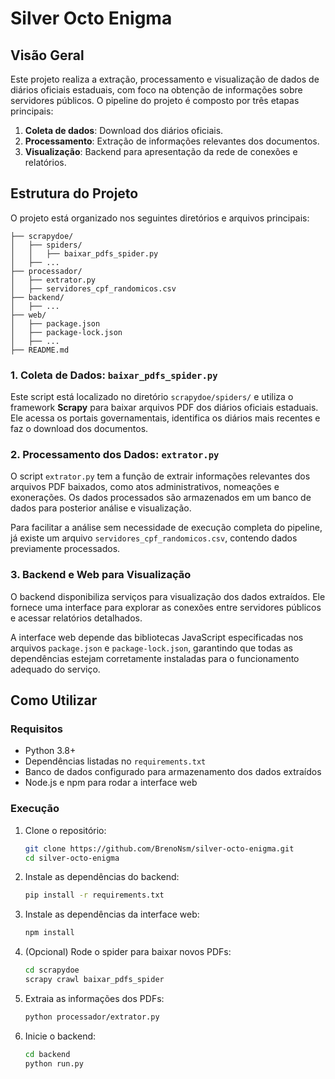 # Silver Octo Enigma

## Visão Geral
Este projeto realiza a extração, processamento e visualização de dados de diários oficiais estaduais, com foco na obtenção de informações sobre servidores públicos. O pipeline do projeto é composto por três etapas principais:

1. **Coleta de dados**: Download dos diários oficiais.
2. **Processamento**: Extração de informações relevantes dos documentos.
3. **Visualização**: Backend para apresentação da rede de conexões e relatórios.

## Estrutura do Projeto

O projeto está organizado nos seguintes diretórios e arquivos principais:

```
├── scrapydoe/
│   ├── spiders/
│   │   ├── baixar_pdfs_spider.py
│   ├── ...
├── processador/
│   ├── extrator.py
│   ├── servidores_cpf_randomicos.csv
├── backend/
│   ├── ...
├── web/
│   ├── package.json
│   ├── package-lock.json
│   ├── ...
├── README.md
```

### 1. Coleta de Dados: `baixar_pdfs_spider.py`
Este script está localizado no diretório `scrapydoe/spiders/` e utiliza o framework **Scrapy** para baixar arquivos PDF dos diários oficiais estaduais. Ele acessa os portais governamentais, identifica os diários mais recentes e faz o download dos documentos.

### 2. Processamento dos Dados: `extrator.py`
O script `extrator.py` tem a função de extrair informações relevantes dos arquivos PDF baixados, como atos administrativos, nomeações e exonerações. Os dados processados são armazenados em um banco de dados para posterior análise e visualização.

Para facilitar a análise sem necessidade de execução completa do pipeline, já existe um arquivo `servidores_cpf_randomicos.csv`, contendo dados previamente processados.

### 3. Backend e Web para Visualização
O backend disponibiliza serviços para visualização dos dados extraídos. Ele fornece uma interface para explorar as conexões entre servidores públicos e acessar relatórios detalhados.

A interface web depende das bibliotecas JavaScript especificadas nos arquivos `package.json` e `package-lock.json`, garantindo que todas as dependências estejam corretamente instaladas para o funcionamento adequado do serviço.

## Como Utilizar

### Requisitos
- Python 3.8+
- Dependências listadas no `requirements.txt`
- Banco de dados configurado para armazenamento dos dados extraídos
- Node.js e npm para rodar a interface web

### Execução
1. Clone o repositório:
   ```sh
   git clone https://github.com/BrenoNsm/silver-octo-enigma.git
   cd silver-octo-enigma
   ```

2. Instale as dependências do backend:
   ```sh
   pip install -r requirements.txt
   ```

3. Instale as dependências da interface web:
   ```sh
   npm install
   ```

4. (Opcional) Rode o spider para baixar novos PDFs:
   ```sh
   cd scrapydoe
   scrapy crawl baixar_pdfs_spider
   ```

5. Extraia as informações dos PDFs:
   ```sh
   python processador/extrator.py
   ```

6. Inicie o backend:
   ```sh
   cd backend
   python run.py
   ```

